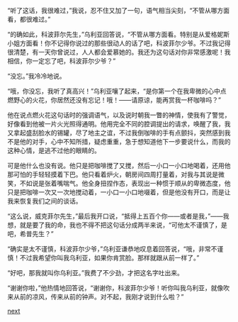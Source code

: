 
“听了这话，我很难过，”我说，忍不住又加了一句，语气相当尖刻，“不管从哪方面看，都很难过。”

“的确如此，科波菲尔先生，”乌利亚回答说，“不管从哪方面看。特别是从爱格妮斯小姐方面看！你不记得你说过的那些很动人的话了吧，科波菲尔少爷。不过我记得很清楚，有一天你曾说过，人人都会爱慕她的。我还为这句话对你非常感激呢！我相信，你一定忘了吧，科波菲尔少爷？”

“没忘。”我冷冷地说。

“哦，你没忘，我听了真高兴！”乌利亚嚷了起来，“是你第一个在我卑微的心中点燃野心的火花，你居然还没有忘记！哦！——请原谅，能再赏我一杯咖啡吗？”

他在说点燃火花这句话时的强调语气，以及说时朝我一瞥的神情，使我有了警觉，好像看到他被一片火光照得通明。他用完全不同的腔调提出的请求，唤醒了我，我又拿起盛刮脸水的锡罐，尽了地主之谊，不过我倒咖啡的手有点颤抖，突然感到我不是他的对手，心中不知所措，疑虑重重，急于想知道他下一步要说什么，而我的这种心情，是逃不过他的眼睛的。

可是他什么也没有说。他只是把咖啡搅了又搅，然后一小口一小口地喝着，还用他那可怕的手轻轻摸着下巴。他只看着炉火，朝房间四周打量着，对我与其说是微笑，不如说是张着嘴喘气。他全身扭捏作态，表现出一种惯于顺从的卑微态度，他只是把咖啡一次又一次地搅动着，一小口一小口地啜着，但是他没有开口，而是让我来恢复我们之间的谈话。

“这么说，威克菲尔先生，”最后我开口说，“抵得上五百个你——或者是我，”——我想，就是要了我的命，我也不得不把这句话分成两半来说，“可他太不谨慎了，是吧，希普先生？”

“确实是太不谨慎，科波菲尔少爷，”乌利亚谦恭地叹息着回答说，“哦，非常不谨慎！不过我希望你叫我乌利亚，如果你肯赏脸。那样就跟从前一样了。”

“好吧，那我就叫你乌利亚。”我费了不少劲，才把这名字吐出来。

“谢谢你啦，”他热情地回答说，“谢谢你，科波菲尔少爷！听你叫我乌利亚，就像吹来从前的凉风，传来从前的钟声。对不起，我刚才说到什么啦？”

[next](page341)